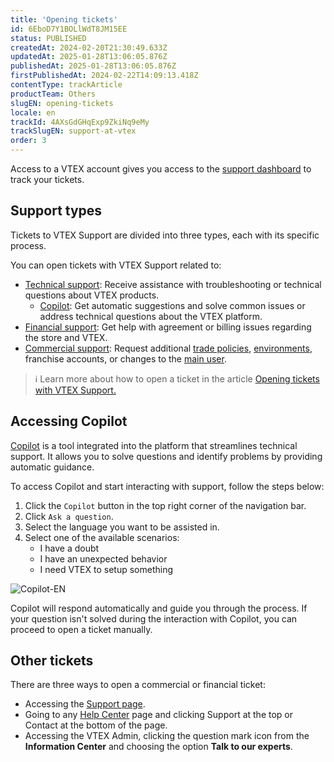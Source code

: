 ```yaml
---
title: 'Opening tickets'
id: 6EboD7Y1BOLlWdT8JM15EE
status: PUBLISHED
createdAt: 2024-02-20T21:30:49.633Z
updatedAt: 2025-01-28T13:06:05.876Z
publishedAt: 2025-01-28T13:06:05.876Z
firstPublishedAt: 2024-02-22T14:09:13.418Z
contentType: trackArticle
productTeam: Others
slugEN: opening-tickets
locale: en
trackId: 4AXsGdGHqExp9ZkiNq9eMy
trackSlugEN: support-at-vtex
order: 3
---
```


Access to a VTEX account gives you access to the [support dashboard](https://support.vtex.com/hc/pt-br/requests) to track your tickets.

## Support types
Tickets to VTEX Support are divided into three types, each with its specific process.

You can open tickets with VTEX Support related to:

- [Technical support](/en/tracks/suporte-na-vtex--4AXsGdGHqExp9ZkiNq9eMy/3thRAdTB3gGwTB0e1fVL3T): Receive assistance with troubleshooting or technical questions about VTEX products.
  - [Copilot](/en/tutorial/opening-tickets-to-vtex-support--16yOEqpO32UQYygSmMSSAM#2-access-copilot): Get automatic suggestions and solve common issues or address technical questions about the VTEX platform.
- [Financial support](/en/tracks/suporte-na-vtex--4AXsGdGHqExp9ZkiNq9eMy/3g2mhmPDx5GszNgLDICzsl): Get help with agreement or billing issues regarding the store and VTEX.
- [Commercial support](/en/tracks/suporte-na-vtex--4AXsGdGHqExp9ZkiNq9eMy/3KQWGgkPOwbFTPfBxL7YwZ): Request additional [trade policies](/en/tracks/suporte-na-vtex--4AXsGdGHqExp9ZkiNq9eMy/3KQWGgkPOwbFTPfBxL7YwZ#requesting-an-additional-trade-policy), [environments](/en/tracks/suporte-na-vtex--4AXsGdGHqExp9ZkiNq9eMy/3KQWGgkPOwbFTPfBxL7YwZ#requesting-a-new-environment), franchise accounts, or changes to the [main user](/en/tutorial/o-que-e-o-usuario-titular--3oPr7YuIkEYqUGmEqIMSEy).

> ℹ️ Learn more about how to open a ticket in the article [Opening tickets with VTEX Support.](/en/tutorial/opening-tickets-to-vtex-support--16yOEqpO32UQYygSmMSSAM)

## Accessing Copilot
[Copilot](/en/tutorial/opening-tickets-to-vtex-support--16yOEqpO32UQYygSmMSSAM#2-acessar-o-copilot) is a tool integrated into the platform that streamlines technical support. It allows you to solve questions and identify problems by providing automatic guidance.

To access Copilot and start interacting with support, follow the steps below:

1. Click the `Copilot` button in the top right corner of the navigation bar.
2. Click `Ask a question`.
3. Select the language you want to be assisted in.
4. Select one of the available scenarios:
   - I have a doubt
   - I have an unexpected behavior
   - I need VTEX to setup something

![Copilot-EN](https://cdn.statically.io/gh/vtexdocs/help-center-content/refs/heads/main/docs/en/tracks/onboarding-guide/support-at-vtex/opening-tickets_1.gif)

Copilot will respond automatically and guide you through the process. If your question isn't solved during the interaction with Copilot, you can proceed to open a ticket manually.

## Other tickets
There are three ways to open a commercial or financial ticket:

- Accessing the [Support page](https://vtexhelp.zendesk.com/auth/v2/login/signin?return_to=https%3A%2F%2Fsupport.vtex.com%2Fhc%2Fpt-br%2Frequests&theme=hc&locale=pt-br&brand_id=144968&auth_origin=144968%2Ctrue%2Ctrue).
- Going to any [Help Center](https://help.vtex.com/) page and clicking Support at the top or Contact at the bottom of the page.
- Accessing the VTEX Admin, clicking the question mark icon <i class="fas fa-question-circle"></i> from the **Information Center** and choosing the option **Talk to our experts**.

